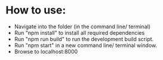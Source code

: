 How to use:
===========

- Navigate into the folder (in the command line/ terminal)
- Run "npm install" to install all required dependencies
- Run "npm run build" to run the development build script.
- Run "npm start" in a new command line/ terminal window. 
- Browse to localhost:8000